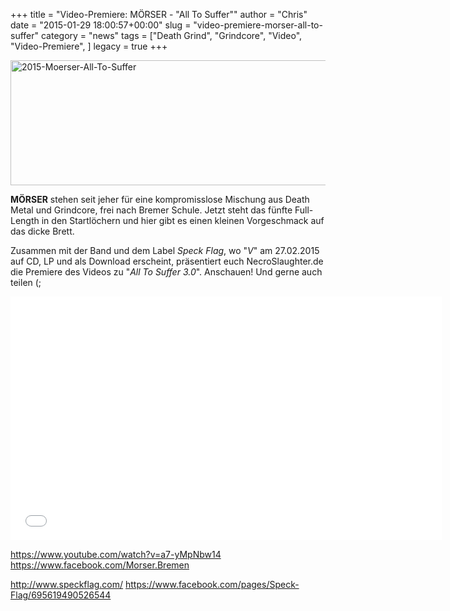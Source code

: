 +++
title = "Video-Premiere: MÖRSER - \"All To Suffer\""
author = "Chris"
date = "2015-01-29 18:00:57+00:00"
slug = "video-premiere-morser-all-to-suffer"
category = "news"
tags = ["Death Grind", "Grindcore", "Video", "Video-Premiere", ]
legacy = true
+++

<img src="images//2015/01/2015-Moerser-All-To-Suffer-690x200.png" alt="2015-Moerser-All-To-Suffer" width="690" height="200" class="aligncenter size-large wp-image-14072" />

**MÖRSER** stehen seit jeher für eine kompromisslose Mischung aus Death Metal und Grindcore, frei nach Bremer Schule. Jetzt steht das fünfte Full-Length in den Startlöchern und hier gibt es einen kleinen Vorgeschmack auf das dicke Brett.

Zusammen mit der Band und dem Label _Speck Flag_, wo "_V_" am 27.02.2015 auf CD, LP und als Download erscheint, präsentiert euch NecroSlaughter.de die Premiere des Videos zu "_All To Suffer 3.0_". Anschauen! Und gerne auch teilen (;

<iframe width="690" height="390" src="//www.youtube.com/embed/a7-yMpNbw14?rel=0" frameborder="0" allowfullscreen></iframe>

<a href="https://www.youtube.com/watch?v=a7-yMpNbw14">https://www.youtube.com/watch?v=a7-yMpNbw14</a>
<a href="https://www.facebook.com/Morser.Bremen">https://www.facebook.com/Morser.Bremen</a>

<a href="http://www.speckflag.com/">http://www.speckflag.com/</a> 
<a href="https://www.facebook.com/pages/Speck-Flag/695619490526544">https://www.facebook.com/pages/Speck-Flag/695619490526544</a>
